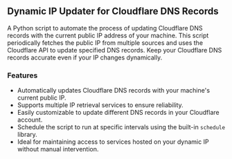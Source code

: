 ## Dynamic IP Updater for Cloudflare DNS Records

A Python script to automate the process of updating Cloudflare DNS records with the current public IP address of your machine. This script periodically fetches the public IP from multiple sources and uses the Cloudflare API to update specified DNS records. Keep your Cloudflare DNS records accurate even if your IP changes dynamically.

### Features
- Automatically updates Cloudflare DNS records with your machine's current public IP.
- Supports multiple IP retrieval services to ensure reliability.
- Easily customizable to update different DNS records in your Cloudflare account.
- Schedule the script to run at specific intervals using the built-in `schedule` library.
- Ideal for maintaining access to services hosted on your dynamic IP without manual intervention.

